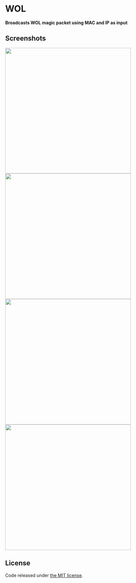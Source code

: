 # WOL

**Broadcasts WOL magic packet using MAC and IP as input**

## Screenshots 


<img src="https://cloud.githubusercontent.com/assets/15173172/13332945/594c346a-dc2a-11e5-9524-ec04bd655675.png " width="400">

<img src="https://cloud.githubusercontent.com/assets/15173172/13332944/594bcc8c-dc2a-11e5-8ef2-66c5603074bf.png " width="400">

<img src="https://cloud.githubusercontent.com/assets/15173172/13332946/594deddc-dc2a-11e5-95b0-30dba667cda1.png " width="400">

<img src="https://cloud.githubusercontent.com/assets/15173172/13332947/595274ce-dc2a-11e5-9e21-1c3a59dea632.png " width="400">



## License

Code released under [the MIT license](https://github.com/petgoldfish/WOL/blob/master/LICENSE).
